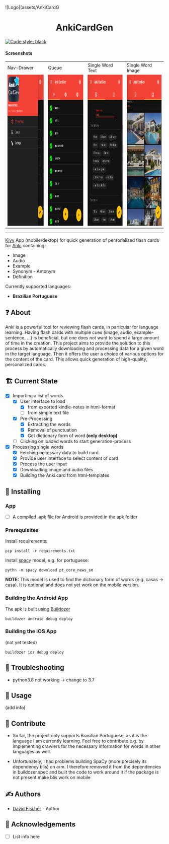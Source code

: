 ![Logo](assets/AnkiCardG

<h1 align="center">AnkiCardGen</h1>



[![Code style: black](https://img.shields.io/badge/code%20style-black-000000.svg)](https://github.com/psf/black)

#### Screenshots

<table>
  <tr>
      <td>Nav-Drawer</td>
      <td>Queue</td>
      <td>Single Word Text</td>
      <td>Single Word Image</td>
  </tr>
  <tr>
    <td><img src="screenshots/nav_drawer_open.png" width=270 height=480></td>
    <td><img src="screenshots/screen_queue.png" width=270 height=480></td>
    <td><img src="screenshots/example_word_text.png" width=270 height=480></td>
    <td><img src="screenshots/example_word_images.png" width=270 height=480></td>
  </tr>
 </table>



<!--

<div align="center">
  [![Status](https://img.shields.io/badge/status-active-success.svg)]() 
  [![GitHub Issues](https://img.shields.io/github/issues/kylelobo/The-Documentation-Compendium.svg)](https://github.com/kylelobo/The-Documentation-Compendium/issues)
  [![GitHub Pull Requests](https://img.shields.io/github/issues-pr/kylelobo/The-Documentation-Compendium.svg)](https://github.com/kylelobo/The-Documentation-Compendium/pulls)
  [![License](https://img.shields.io/badge/license-MIT-blue.svg)](/LICENSE)
</div>

-->
---
[Kivy](https://kivy.org/) App (mobile/dektop) for quick generation of personalized flash cards for [Anki](https://apps.ankiweb.net/) containing:

* Image
* Audio
* Example
* Synonym - Antonym
* Definition

Currently supported languages:
* **Brazilian Portuguese**


## ❓ About 
Anki is a powerful tool for reviewing flash cards, in particular for language learning.
Having flash cards with multiple cues (image, audio, example-sentence, ...) is beneficial, but one does not want to spend a large amount of time in the creation. This project aims to provide the solution to this process by automatically downloading and processing data for a given word in the target language. Then it offers the user a choice of various options for the content of the card.
This allows quick generation of high-quality, personalized cards.

## 🏗 Current State

* [x] Importing a list of words
    * [x] User interface to load
        * [x] from exported kindle-notes in html-format
        * [ ] from simple text file
    * [x] Pre-Processing
        * [x] Extracting the words
        * [x] Removal of punctuation
        * [x] Get dictionary form of word **(only desktop)**
    * [ ] Clicking on loaded words to start generation-process
* [x] Processing single words
    * [x] Fetching necessary data to build card
    * [x] Provide user interface to select content of card
    * [x] Process the user input
    * [x] Downloading image and audio files
    * [x] Building the Anki card from html-templates

## 🚧 Installing 

### App
<!-- TODO: Add apk file-->

* [ ] A compiled .apk file for Android is provided in the apk folder

### Prerequisites

Install requirements:
```
pip install -r requirements.txt
```

Install [spacy](https://github.com/explosion/spaCy) model, e.g. for portuguese: 

```
pythn -m spacy download pt_core_news_sm
```

**NOTE:** This model is used to find the dictionary form of words (e.g. casas -> casa). It is optional and does not yet work on the mobile version.

### Building the Android App

The apk is built using [Buildozer](https://buildozer.readthedocs.io/en/latest/)
```
buildozer android debug deploy
```

### Building the iOS App
(not yet tested)
```
buildozer ios debug deploy
```

## 🎯 Troubleshooting

* python3.8 not working -> change to 3.7

## 🔧 Usage 
(add info)

## 🚀 Contribute
* So far, the project only supports Brasilian Portuguese, as it is the language I am currently learning.
  Feel free to contribute e.g. by implementing crawlers for the necessary information for words in other languages as well.

* Unfortunately, I had problems building SpaCy (more precisely its dependency blis) on arm. I therefore removed it from the dependencies in buildozer.spec and built the code to work around it if the package is not present.make blis work on mobile

## ✍️ Authors 
- [David Fischer](https://github.com/david-fischer) - Author

<!--
See also the list of [contributors](https://link/to/contributers) who participated in this project.
-->

## 🎉 Acknowledgements 

* [ ] List info here
